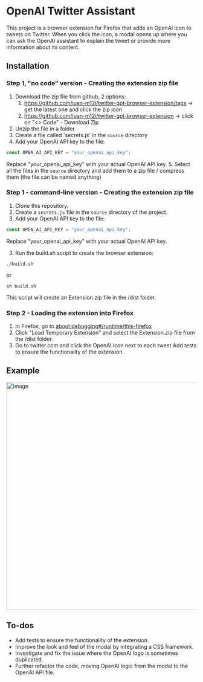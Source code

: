 # OpenAI Twitter Assistant

This project is a browser extension for Firefox that adds an OpenAI icon to tweets on Twitter. When you click the icon, a modal opens up where you can ask the OpenAI assistant to explain the tweet or provide more information about its content.

## Installation
### Step 1, "no code" version - Creating the extension zip file

1. Download the zip file from github, 2 options:
   1. https://github.com/juan-m12i/twitter-gpt-browser-extension/tags -> get the latest one and click the zip icon
   2. https://github.com/juan-m12i/twitter-gpt-browser-extension -> click on "<> Code" - Download Zip
2. Unzip the file in a folder
3. Create a file called 'secrets.js' in the `source` directory
4. Add your OpenAI API key to the file:

```javascript
const OPEN_AI_API_KEY = "your_openai_api_key";
```
Replace "your_openai_api_key" with your actual OpenAI API key.
5. Select all the files in the `source` directory and add them to a zip file / compress them (the file can be named anything)

### Step 1 - command-line version - Creating the extension zip file

1. Clone this repository.
2. Create a `secrets.js` file in the `source` directory of the project. 
3. Add your OpenAI API key to the file:

```javascript
const OPEN_AI_API_KEY = "your_openai_api_key";
```
Replace "your_openai_api_key" with your actual OpenAI API key.

3. Run the build.sh script to create the browser extension:

```
./build.sh
```
or
```
sh build.sh
```

This script will create an Extension.zip file in the /dist folder.

### Step 2 - Loading the extension into Firefox
1. In Firefox, go to [about:debugging#/runtime/this-firefox](about:debugging#/runtime/this-firefox)
2. Click "Load Temporary Extension" and select the Extension.zip file from the /dist folder.
3. Go to twitter.com and click the OpenAI icon next to each tweet    Add tests to ensure the functionality of the extension.

## Example
<img width="603" alt="image" src="https://user-images.githubusercontent.com/11706611/226071685-4ad9b3dd-ccc0-401b-84d1-1f4ea2c1b62e.png">


## To-dos
- Add tests to ensure the functionality of the extension.
- Improve the look and feel of the modal by integrating a CSS framework.
- Investigate and fix the issue where the OpenAI logo is sometimes duplicated.
- Further refactor the code, moving OpenAI logic from the modal to the OpenAI API file.


